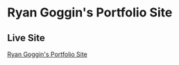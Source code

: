 # Ryan Goggin's Portfolio Site

## Live Site
[Ryan Goggin's Portfolio Site](https://ryangoggin.github.io)
